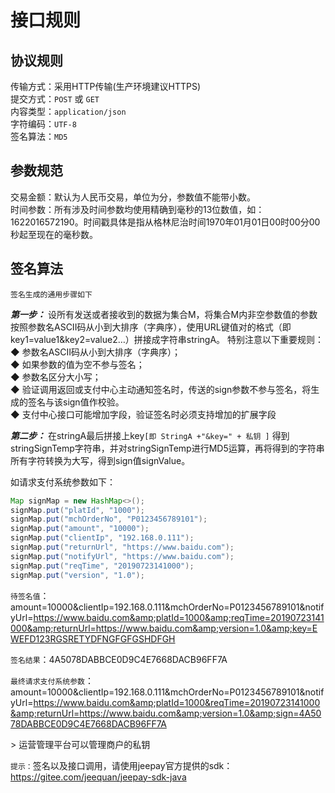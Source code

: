 # 接口规则

## 协议规则
传输方式：采用HTTP传输(生产环境建议HTTPS)   
提交方式：`POST` 或 `GET`   
内容类型：`application/json`   
字符编码：`UTF-8`   
签名算法：`MD5`   

## 参数规范
交易金额：默认为人民币交易，单位为分，参数值不能带小数。   
时间参数：所有涉及时间参数均使用精确到毫秒的13位数值，如：1622016572190。时间戳具体是指从格林尼治时间1970年01月01日00时00分00秒起至现在的毫秒数。

## 签名算法
`签名生成的通用步骤如下`

***第一步：*** 设所有发送或者接收到的数据为集合M，将集合M内非空参数值的参数按照参数名ASCII码从小到大排序（字典序），使用URL键值对的格式（即key1=value1&amp;key2=value2…）拼接成字符串stringA。
特别注意以下重要规则：   
◆ 参数名ASCII码从小到大排序（字典序）；   
◆ 如果参数的值为空不参与签名；   
◆ 参数名区分大小写；   
◆ 验证调用返回或支付中心主动通知签名时，传送的sign参数不参与签名，将生成的签名与该sign值作校验。   
◆ 支付中心接口可能增加字段，验证签名时必须支持增加的扩展字段

***第二步：*** 在stringA最后拼接上key`[即 StringA +"&key=" + 私钥 ]` 得到stringSignTemp字符串，并对stringSignTemp进行MD5运算，再将得到的字符串所有字符转换为大写，得到sign值signValue。

如请求支付系统参数如下：
```java
Map signMap = new HashMap<>();
signMap.put("platId", "1000");
signMap.put("mchOrderNo", "P0123456789101");
signMap.put("amount", "10000");
signMap.put("clientIp", "192.168.0.111");
signMap.put("returnUrl", "https://www.baidu.com");
signMap.put("notifyUrl", "https://www.baidu.com");
signMap.put("reqTime", "20190723141000");
signMap.put("version", "1.0");
```
`待签名值`： 
amount=10000&amp;clientIp=192.168.0.111&amp;mchOrderNo=P0123456789101&amp;notifyUrl=https://www.baidu.com&amp;platId=1000&amp;reqTime=20190723141000&amp;returnUrl=https://www.baidu.com&amp;version=1.0&amp;key=EWEFD123RGSRETYDFNGFGFGSHDFGH

`签名结果`：4A5078DABBCE0D9C4E7668DACB96FF7A 

`最终请求支付系统参数`：amount=10000&amp;clientIp=192.168.0.111&amp;mchOrderNo=P0123456789101&amp;notifyUrl=https://www.baidu.com&amp;platId=1000&reqTime=20190723141000&amp;returnUrl=https://www.baidu.com&amp;version=1.0&amp;sign=4A5078DABBCE0D9C4E7668DACB96FF7A

&gt; 运营管理平台可以管理商户的私钥

`提示：`签名以及接口调用，请使用jeepay官方提供的sdk：https://gitee.com/jeequan/jeepay-sdk-java